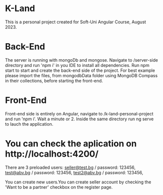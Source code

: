 # K-Land
 This is a personal project created for Soft-Uni Angular Course, August 2023.
# Back-End
 The server is running with mongoDb and mongose. Navigate to /server-side directory and run 'npm i' in you IDE to install all dependencies.
 Run npm start to start and create the back-end side of the project.
 For best example please import the files, from mongodbData folder using MongoDB Compass in their collections, before starting the front-end.
# Front-End
 Front-end side is entirely on Angular, navigate to /k-land-personal-project and run 'npm i'. Wait a minute or 2.
 Inside the same directory run ng serve to lauch the application.
# You can check the aplication on http://localhost:4200/
 There are 3 preloaded users: 
  seller@test.bg / password: 123456,
  test@abv.bg / password: 123456,
  test2@abv.bg / password: 123456,

 You can create new users.You can create seller account by checking the 'Want to be a partner' checkbox on the register page.
